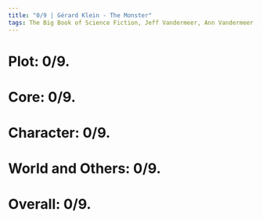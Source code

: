 ```yaml
---
title: "0/9 | Gérard Klein - The Monster"
tags: The Big Book of Science Fiction, Jeff Vandermeer, Ann Vandermeer, short story, novelette, science fiction, 1937-, 1958
---
```


# Plot: 0/9. 



# Core: 0/9. 



# Character: 0/9. 



# World and Others: 0/9. 



# Overall: 0/9. 


